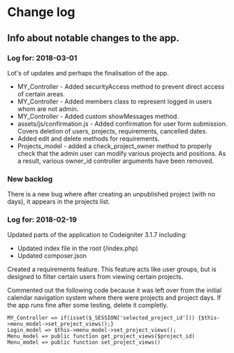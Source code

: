 # Change log

## Info about notable changes to the app.

### Log for: 2018-03-01

Lot's of updates and perhaps the finalisation of the app. 

* MY_Controller - Added securityAccess method to prevent direct access of certain areas. 
* MY_Controller - Added members class to represent logged in users whom are not admin. 
* MY_Controller - Added custom showMessages method. 
* assets/js/confirmation.js - Added confirmation for user form submission. Covers deletion of users, projects, requirements, cancelled dates.
* Added edit and delete methods for requirements. 
* Projects_model - added a check_project_owner method to properly check that the admin user can modify various projects and positions. As a result, various owner_id controller arguments have been removed. 

### New backlog

There is a new bug where after creating an unpublished project (with no days), it appears in the projects list. 

### Log for: 2018-02-19 

Updated parts of the application to Codeigniter 3.1.7 including:
* Updated index file in the root (/index.php)
* Updated composer.json

Created a requirements feature. This feature acts like user groups, but is designed to filter certain users from viewing certain projects. 

Commented out the following code because it was left over from the initial calendar navigation system where there were projects and project days. If the app runs fine after some testing, delete it completly. 

	MY_Controller => if(isset($_SESSION['selected_project_id'])) {$this->menu_model->set_project_views();}
	Login_model => $this->menu_model->set_project_views();
	Menu_model => public function get_project_views($project_id)
	Menu_model => public function set_project_views()

